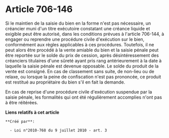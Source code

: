 # Article 706-146

Si le maintien de la saisie du bien en la forme n'est pas nécessaire, un créancier muni d'un titre exécutoire constatant une
créance liquide et exigible peut être autorisé, dans les conditions prévues à l'article 706-144, à engager ou reprendre une
procédure civile d'exécution sur le bien, conformément aux règles applicables à ces procédures. Toutefois, il ne peut alors
être procédé à la vente amiable du bien et la saisie pénale peut être reportée sur le solde du prix de cession, après
désintéressement des créanciers titulaires d'une sûreté ayant pris rang antérieurement à la date à laquelle la saisie pénale
est devenue opposable. Le solde du produit de la vente est consigné. En cas de classement sans suite, de non-lieu ou de
relaxe, ou lorsque la peine de confiscation n'est pas prononcée, ce produit est restitué au propriétaire du bien s'il en fait
la demande. 

En cas de reprise d'une procédure civile d'exécution suspendue par la saisie pénale, les formalités qui ont été régulièrement
accomplies n'ont pas à être réitérées.

**Liens relatifs à cet article**

	**Créé par**:

	  - Loi n°2010-768 du 9 juillet 2010 - art. 3
